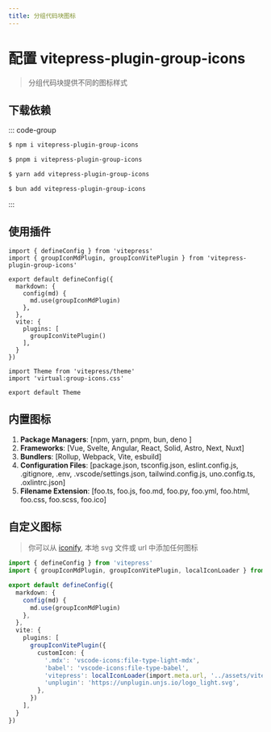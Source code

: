 ```yaml
---
title: 分组代码块图标
---
```


# 配置 vitepress-plugin-group-icons

> 分组代码块提供不同的图标样式

## 下载依赖
::: code-group

```sh [npm]
$ npm i vitepress-plugin-group-icons
```

```sh [pnpm]
$ pnpm i vitepress-plugin-group-icons
```

```sh [yarn]
$ yarn add vitepress-plugin-group-icons
```

```sh [bun]
$ bun add vitepress-plugin-group-icons
```

:::

## 使用插件

```typescript{2,7,12} [.vitepress/config.ts]
import { defineConfig } from 'vitepress'
import { groupIconMdPlugin, groupIconVitePlugin } from 'vitepress-plugin-group-icons'

export default defineConfig({
  markdown: {
    config(md) {
      md.use(groupIconMdPlugin)
    },
  },
  vite: {
    plugins: [
      groupIconVitePlugin()
    ],
  }
})
```

```typescript{2} [.vitepress/theme/index.ts]
import Theme from 'vitepress/theme'
import 'virtual:group-icons.css'

export default Theme
```

## 内置图标

1. <b>Package Managers</b>: [npm, yarn, pnpm, bun, deno ]
2. <b>Frameworks</b>: [Vue, Svelte, Angular, React, Solid, Astro, Next, Nuxt]
3. <b>Bundlers</b>: [Rollup, Webpack, Vite, esbuild]
4. <b>Configuration Files</b>: [package.json, tsconfig.json, eslint.config.js, .gitignore, .env, .vscode/settings.json, tailwind.config.js, uno.config.ts, .oxlintrc.json]
5. <b>Filename Extension</b>: [foo.ts, foo.js, foo.md, foo.py, foo.yml, foo.html, foo.css, foo.scss, foo.ico]


## 自定义图标

> 你可以从 [iconify](https://icon-sets.iconify.design/), 本地 svg 文件或 url 中添加任何图标

```ts {2,13-19} [.vitepress/config.ts]
import { defineConfig } from 'vitepress'
import { groupIconMdPlugin, groupIconVitePlugin, localIconLoader } from 'vitepress-plugin-group-icons'

export default defineConfig({
  markdown: {
    config(md) {
      md.use(groupIconMdPlugin)
    },
  },
  vite: {
    plugins: [
      groupIconVitePlugin({
        customIcon: {
          '.mdx': 'vscode-icons:file-type-light-mdx',
          'babel': 'vscode-icons:file-type-babel',
          'vitepress': localIconLoader(import.meta.url, '../assets/vitepress.svg'),
          'unplugin': 'https://unplugin.unjs.io/logo_light.svg',
        },
      })
    ],
  }
})
```